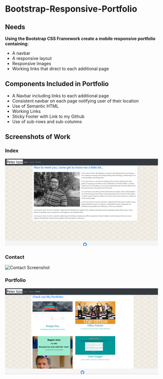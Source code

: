 # Bootstrap-Responsive-Portfolio

## Needs


**Using the Bootstrap CSS Framework create a mobile responsive portfolio containing:**
* A navbar
* A responsive layout
* Responsive Images
* Working links that direct to each additional page


## Components Included in Portfolio

- A Navbar including links to each additional page
- Consistent navbar on each page notifying user of their location
- Use of Semantic HTML
- Working Links
- Sticky Footer with Link to my Github
- Use of sub-rows and sub-columns

## Screenshots of Work

### Index

![Index Screenshot](/Assets/Images/index.png)

### Contact

![Contact Screenshot](/Assets/Images/content.png)

### Portfolio

![Portfolio Screenshot](/Assets/Images/portfolio.png)

